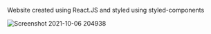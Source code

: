 Website created using React.JS and styled using styled-components 

![Screenshot 2021-10-06 204938](https://user-images.githubusercontent.com/62328357/136233591-b73249c4-5fd6-4ea6-a13b-7205a7451e58.png)
